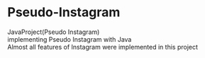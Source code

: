 # Pseudo-Instagram
JavaProject(Pseudo Instagram)  
implementing Pseudo Instagram with Java  
Almost all features of Instagram were implemented in this project
